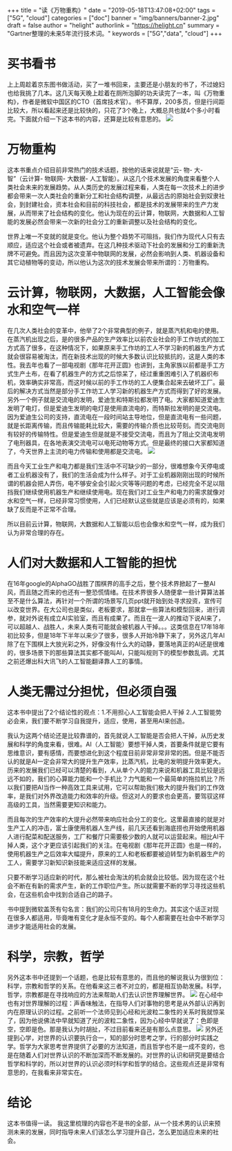 +++
title = "读《万物重构》"
date = "2019-05-18T13:47:08+02:00"
tags = ["5G", "cloud"]
categories = ["doc"]
banner = "img/banners/banner-2.jpg"
draft = false
author = "helight"
authorlink = "https://helight.cn"
summary = "Gartner整理的未来5年流行技术词。"
keywords = ["5G","data", "cloud"]
+++

# 买书看书
上上周趁着京东图书做活动，买了一堆书回来，主要还是小朋友的书了，不过媳妇也给我挑了几本。这几天每天晚上趁着在厕所泡脚的功夫读完了一本，叫《万物重构》，作者是微软中国区的CTO（首席技术官）。书不算厚，200多页，但是行间距比较大，所以看起来还是比较快的，只花了3个晚上，大概总共也就4个多小时看完。下面就介绍一下这本书的内容，还算是比较有意思的。
![](201901imgs/1.jpg)

# 万物重构
这本书重点介绍目前非常热门的技术话题，按他的话来说就是“云- 物- 大- 智”（云计算- 物联网- 大数据- 人工智能）。从这几个技术发展的角度来看整个人类社会未来的发展趋势。从人类历史的发展过程来看，人类在每一次技术上的进步都会带来一次人类社会的重新分工和社会结构调整，从最远古的原始社会到奴隶社会，到封建社会，资本社会和目前的科技社会，都是技术的发展带来的生产力发展，从而带来了社会结构的变化。他认为现在的云计算，物联网，大数据和人工智能的发展必然会带来一次新的社会分工的重新调整以及社会结构的变化。

世界上唯一不变就的就是变化。他认为整个趋势不可阻挡，我们作为现代人只有去顺应，适应这个社会或者被遗弃。在这几种技术驱动下社会的发展和分工的重新洗牌不可避免。而且因为这次变革中物联网的发展，必然会影响到人类、机器设备和其它动植物等的变动，所以他认为这次的技术发展会带来所谓的：万物重构。

# 云计算，物联网，大数据，人工智能会像水和空气一样
在几次人类社会的变革中，他举了2个非常典型的例子，就是蒸汽机和电的使用。在蒸汽机出现之后，是的很多产品的生产效率比以前农业社会的手工作坊式的加工方式高了很多，在这种情况下，如果原来手工作坊的工人不学习新的机器生产方式就会很容易被淘汰，而在新技术出现的时候大多数认识比较抵抗的，这是人类的本性。我去年也看了一部电视剧《那年花开正圆》也讲到，主角家族以前都是手工方式生产土布，在看了机器生产的方式之后惊呆了，经过重重困难引入了机器织布机，效率确实非常高，而这时候以前的手工作坊的工人便集合起来去破坏工厂。最后的解决方式当然是部分手工作坊工人学习新的机器生产方式而得到了好的发展。另外一个例子就是交流电的发明，爱迪生和特斯拉都发明了电。大家都知道爱迪生发明了电灯，但是爱迪生发明的电灯是使用直流电的，而特斯拉发明的是交流电。因为爱迪生公司的支持，直流电在一段时间站主导地位，但是直流电有一些问题，就是长距离传输，而且传输能耗比较大，需要的传输介质也比较苛刻。而交流电则有较好的传输特性。但是爱迪生但是就是不接受交流电，而且为了阻止交流电发明了电刑器具，在各地表演交流电可以电死动物等方式。但是最终的接口大家都知道了，今天世界上主流的电力传输和使用都是交流电。
![](201901imgs/2.jpg)

而且今天工业生产和电力都是我们生活中不可缺少的一部分，很难想象今天停电或者工业机器没有了，我们的生活会成为什么样子。对于工业机器刚刚出现的时候所谓的机器会把人弄伤，电不够安全会引起火灾等等问题的考虑，已经完全不足以阻挡我们继续使用机器生产和继续使用电。现在我们对工业生产和电力的需求就像对水和空气一样，已经非常习惯使用，人们已经默认这些就是应该是必须有的，如果缺了反而是不正常不合理。

所以目前云计算，物联网，大数据和人工智能以后也会像水和空气一样，成为我们认为非常合理的存在。

# 人们对大数据和人工智能的担忧
在16年google的AlphaGO战胜了围棋界的高手之后，整个技术界掀起了一整AI风，而且随之而来的也还有一整恐慌情绪。在技术界很多人随便拿一些计算算法甚至不是什么算法，再针对一个所谓的场景写几页ppt就开始到处寻求投资，宣传可以改变世界。在大公司也是类似，老板要求，那就拿一些算法和模型回来，进行调参，就对外说有成立AI实验室，而且有成果了。而且在一波人的推动下说AI来了，可以超越人、战胜人，未来人类有可能就会被机器人干掉。。。这类信息在17年18年初比较多，但是18年下半年以来少了很多，很多人开始冷静下来了，另外这几年AI除了在下围棋上大放光彩之外，好像没有什么大的动静，要落地真正的AI还是很难的，很多场景下的那些算法其实都不能叫AI，只能叫规则下的模型参数乱调。尤其之前还爆出科大讯飞的人工智能翻译靠人工的事情。

# 人类无需过分担忧，但必须自强
这本书中提出了2个结论性的观点：1.不用担心人工智能会把人干掉 2.人工智能势必会来，我们要不断学习自我提升，适应，使用，甚至用AI来创造。

我认为这两个结论还是比较靠谱的，首先就说人工智能是否会把人干掉，从历史发展和科学的角度来看，很难。AI（人工智能）要想干掉人类，首要条件就是它要有思维意识，要有感情，而要想进化到这个程度目前非常非常非常的困。但是不能否认的就是AI一定会非常大的提升生产效率，比蒸汽机，比电的发明提升效率更大。历来的发展我们已经可以清楚的看到，人从单个人的能力来说和机器工具比较是远远不如的，我们的心算能力能和一个手机比？力气能和一个最简单的拖拉机比？所以我们要把AI当作一种高效工具来试用，它可以帮助我们极大的提升我们的工作效率，是我们对外界改造能力和效率的升级。但这对人的要求也会更高，要驾驭这样高级的工具，当然需要更知识和能力。

而且每次的生产效率的大提升必然带来响应社会分工的变化。这里最直接的就是对生产工人的冲击，富士康使用机器人生产线，前几天还看到海底捞也开始使用机器人进行配菜和配送服务，工厂和餐厅只需要极少数的人就可以运营起来。相比AI干掉人类，这个才更应该引起我们的关注。在电视剧《那年花开正圆》也是一样的，使用机器生产之后效率大幅提升，原来的工人和老板都要被迫转型为新机器生产的工人，需要学习新知识新技能来适应这样的发展。

只要不断学习适应新的时代，那么被社会淘汰的机会就会比较低。因为现在这个社会不断在有新的需求产生，新的工作职位产生。所以就需要不断的学习寻找这些机会，在这些机会中找到合适自己的路子。

书中提到微软盖茨有句名言：我们的公司只有18月的生命力。其实这个话正对现在很多人都适用，毕竟唯有变化才是永恒不变的。每个人都需要在社会中不断学习进步才能适用社会的发展。

# 科学，宗教，哲学
另外这本书中还提到一个话题，也是比较有意思的，而且他的解说我认为很到位：科学，宗教和哲学的关系。在他看来这三者不对立的，都是相互协助发展。科学，哲学，宗教都是在寻找响应的方法来帮助人们去认识世界理解世界。
![](201901imgs/3.jpg)
在心经中也有对世界理解的过程：声香味触法，在指导人们对事物的思考是从外部认识再到内在原理认识的过程。之前听一个法师见到心经和光波粒二象性的关系时我就惊呆了，因为他说佛法中早就知道了光的波粒二象性，因为心经中早就说了：色即是空，空即是色。那是我认为时胡扯，不过目前看来还是有那么点意思。
![](201901imgs/4.jpg)
另外还提到心学，对世界的认识要执行合一，知的部分时思考之学，行的部分时实践之学。哲学为大家思考世界提供了必要的方法知道，而且哲学也不是一成不变的，也是在随着人们对世界认识的不断加深而不断发展的。对世界的认识和研究是要结合哲学和科学的，所以对世界的认识必须时科学和哲学的结合。这些观点还是非常有意思的，在我看来非常实在。

# 结论
这本书值得一读。
我这里梳理的内容也不是书的全部，从一个技术男的认识来预测未来的发展，同时指导未来人们该怎么学习提升自己，怎么更加适应未来的社会。